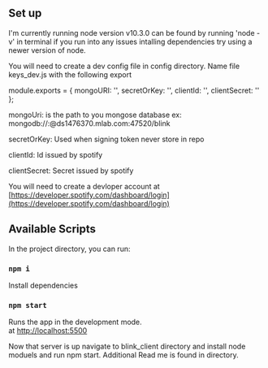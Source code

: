 ## Set up

I'm currently running node version v10.3.0
can be found by running 'node -v' in terminal
if you run into any issues intalling dependencies
try using a newer version of node.

You will need to create a dev config file in
config directory. Name file keys_dev.js with the following
export

module.exports = {
mongoURI: '',
secretOrKey: '',
clientId: '',
clientSecret: ''
};

mongoUri: is the path to you mongose database
ex: mongodb://<dbuser>:<dbpassword>@ds1476370.mlab.com:47520/blink

secretOrKey: Used when signing token never store in repo

clientId: Id issued by spotify

clientSecret: Secret issued by spotify

You will need to create a devloper account
at [https://developer.spotify.com/dashboard/login](https://developer.spotify.com/dashboard/login)

## Available Scripts

In the project directory, you can run:

### `npm i`

Install dependencies

### `npm start`

Runs the app in the development mode.<br>
at [http://localhost:5500](http://localhost:5500)

Now that server is up navigate to blink_client directory and
install node moduels and run npm start. Additional Read me
is found in directory.
